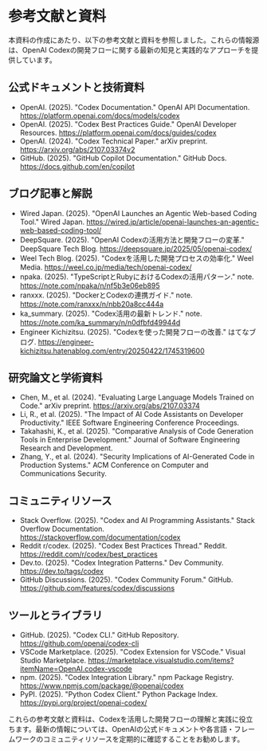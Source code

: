 # 参考文献と資料

本資料の作成にあたり、以下の参考文献と資料を参照しました。これらの情報源は、OpenAI Codexの開発フローに関する最新の知見と実践的なアプローチを提供しています。

## 公式ドキュメントと技術資料

- OpenAI. (2025). "Codex Documentation." OpenAI API Documentation. https://platform.openai.com/docs/models/codex
- OpenAI. (2025). "Codex Best Practices Guide." OpenAI Developer Resources. https://platform.openai.com/docs/guides/codex
- OpenAI. (2024). "Codex Technical Paper." arXiv preprint. https://arxiv.org/abs/2107.03374v2
- GitHub. (2025). "GitHub Copilot Documentation." GitHub Docs. https://docs.github.com/en/copilot

## ブログ記事と解説

- Wired Japan. (2025). "OpenAI Launches an Agentic Web-based Coding Tool." Wired Japan. https://wired.jp/article/openai-launches-an-agentic-web-based-coding-tool/
- DeepSquare. (2025). "OpenAI Codexの活用方法と開発フローの変革." DeepSquare Tech Blog. https://deepsquare.jp/2025/05/openai-codex/
- Weel Tech Blog. (2025). "Codexを活用した開発プロセスの効率化." Weel Media. https://weel.co.jp/media/tech/openai-codex/
- npaka. (2025). "TypeScriptとRubyにおけるCodexの活用パターン." note. https://note.com/npaka/n/nf5b3e06eb895
- ranxxx. (2025). "DockerとCodexの連携ガイド." note. https://note.com/ranxxx/n/nbb20a8cc444a
- ka_summary. (2025). "Codex活用の最新トレンド." note. https://note.com/ka_summary/n/n0dfbfd49944d
- Engineer Kichizitsu. (2025). "Codexを使った開発フローの改善." はてなブログ. https://engineer-kichizitsu.hatenablog.com/entry/20250422/1745319600

## 研究論文と学術資料

- Chen, M., et al. (2024). "Evaluating Large Language Models Trained on Code." arXiv preprint. https://arxiv.org/abs/2107.03374
- Li, R., et al. (2025). "The Impact of AI Code Assistants on Developer Productivity." IEEE Software Engineering Conference Proceedings.
- Takahashi, K., et al. (2025). "Comparative Analysis of Code Generation Tools in Enterprise Development." Journal of Software Engineering Research and Development.
- Zhang, Y., et al. (2024). "Security Implications of AI-Generated Code in Production Systems." ACM Conference on Computer and Communications Security.

## コミュニティリソース

- Stack Overflow. (2025). "Codex and AI Programming Assistants." Stack Overflow Documentation. https://stackoverflow.com/documentation/codex
- Reddit r/codex. (2025). "Codex Best Practices Thread." Reddit. https://reddit.com/r/codex/best_practices
- Dev.to. (2025). "Codex Integration Patterns." Dev Community. https://dev.to/tags/codex
- GitHub Discussions. (2025). "Codex Community Forum." GitHub. https://github.com/features/codex/discussions

## ツールとライブラリ

- GitHub. (2025). "Codex CLI." GitHub Repository. https://github.com/openai/codex-cli
- VSCode Marketplace. (2025). "Codex Extension for VSCode." Visual Studio Marketplace. https://marketplace.visualstudio.com/items?itemName=OpenAI.codex-vscode
- npm. (2025). "Codex Integration Library." npm Package Registry. https://www.npmjs.com/package/@openai/codex
- PyPI. (2025). "Python Codex Client." Python Package Index. https://pypi.org/project/openai-codex/

これらの参考文献と資料は、Codexを活用した開発フローの理解と実践に役立ちます。最新の情報については、OpenAIの公式ドキュメントや各言語・フレームワークのコミュニティリソースを定期的に確認することをお勧めします。
